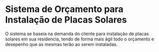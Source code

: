 # Sistema de Orçamento para Instalação de Placas Solares

O sistema se baseia na demanda do cliente para instalação de placas solares em sua residencia,
tendo de forma mais ágil todo o orçamento e desepenho que as mesmas terão ao serem instaladas.

